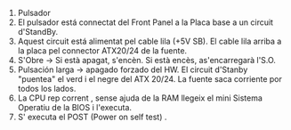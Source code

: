 1. Pulsador
2. El pulsador está connectat del Front Panel a la Placa base a un circuit d'StandBy. 
3. Aquest circuit está alimentat pel cable lila (+5V SB). El cable lila arriba a la placa pel connector ATX20/24 de la fuente.
4. S'Obre ->  Si està apagat, s'encèn. Si està encès, as'encarregarà l'S.O.
5. Pulsación larga -> apagado forzado del HW.
El circuit d'Stanby "puentea" el verd i el negre del ATX 20/24. La fuente saca corriente por todos los lados.
6. La CPU rep corrent , sense ajuda de la RAM llegeix el mini Sistema Operatiu de la BIOS i l'executa.
7. S' executa el POST (Power on self test) .
